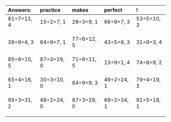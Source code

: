 | Answers: | practice | makes | perfect | ! |
| :--- | :--- | :--- | :--- | :--- |
| 81÷7=11, 4 | 15÷2=7, 1 | 28÷3=9, 1 | 66÷9=7, 3 | 53÷5=10, 3 | 
|   |   |   |   |   | 
|   |   |   |   |   | 
|   |   |   |   |   | 
| 39÷9=4, 3 | 64÷9=7, 1 | 77÷6=12, 5 | 43÷5=8, 3 | 31÷9=3, 4 | 
|   |   |   |   |   | 
|   |   |   |   |   | 
|   |   |   |   |   | 
| 85÷8=10, 5 | 87÷3=29, 0 | 71÷6=11, 5 | 13÷9=1, 4 | 74÷8=9, 2 | 
|   |   |   |   |   | 
|   |   |   |   |   | 
|   |   |   |   |   | 
| 65÷4=16, 1 | 30÷3=10, 0 | 84÷9=9, 3 | 49÷2=24, 1 | 79÷4=19, 3 | 
|   |   |   |   |   | 
|   |   |   |   |   | 
|   |   |   |   |   | 
| 95÷3=31, 2 | 48÷2=24, 0 | 87÷3=29, 0 | 69÷2=34, 1 | 91÷5=18, 1 | 
|   |   |   |   |   | 
|   |   |   |   |   | 
|   |   |   |   |   | 
